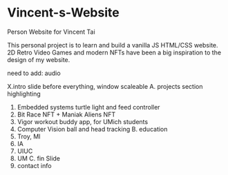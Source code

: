 # Vincent-s-Website
Person Website for Vincent Tai


This personal project is to learn and build a vanilla JS HTML/CSS website. 
2D Retro Video Games and modern NFTs have been a big inspiration to the design of my website.

need to add:
audio

X.intro slide before everything, window scaleable 
A. projects section highlighting 
  1. Embedded systems turtle light and feed controller
  2. Bit Race NFT + Maniak Aliens NFT
  3. Vigor workout buddy app, for UMich students
  4. Computer Vision ball and head tracking
B. education
  1. Troy, MI
  2. IA
  3. UIUC
  4. UM
C. fin Slide
  1. contact info
